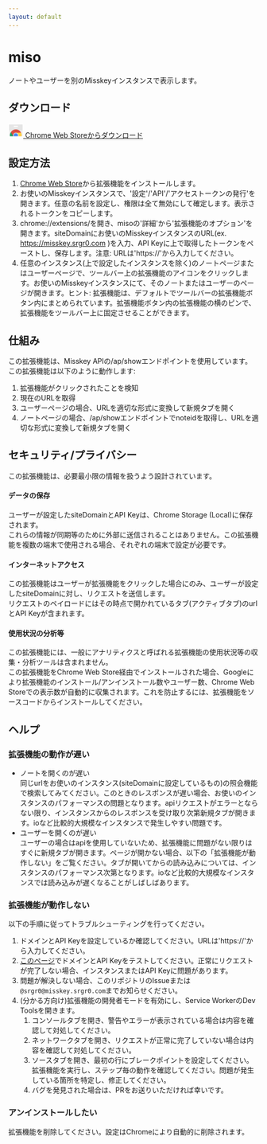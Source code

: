 ```yaml
---
layout: default
---
```


# miso
ノートやユーザーを別のMisskeyインスタンスで表示します。  

## ダウンロード
[<img alt="Chrome Web Store" src="assets/chromewebstore.png" width="30"> Chrome Web Storeからダウンロード](https://chrome.google.com/webstore/detail/miso/gomfgdhiicbpjfojpbabncloffohpbpf)

## 設定方法
1. [Chrome Web Store](https://chrome.google.com/webstore/detail/miso/gomfgdhiicbpjfojpbabncloffohpbpf)から拡張機能をインストールします。
2. お使いのMisskeyインスタンスで、'設定'/'API'/'アクセストークンの発行'を開きます。任意の名前を設定し、権限は全て無効にして確定します。表示されるトークンをコピーします。
3. chrome://extensions/を開き、misoの'詳細'から'拡張機能のオプション'を開きます。siteDomainにお使いのMisskeyインスタンスのURL(ex. https://misskey.srgr0.com )を入力、API Keyに上で取得したトークンをペーストし、保存します。注意: URLは'https://'から入力してください。
4. 任意のインスタンス(上で設定したインスタンスを除く)のノートページまたはユーザーページで、ツールバー上の拡張機能のアイコンをクリックします。お使いのMisskeyインスタンスにて、そのノートまたはユーザーのページが開きます。ヒント: 拡張機能は、デフォルトでツールバーの拡張機能ボタン内にまとめられています。拡張機能ボタン内の拡張機能の横のピンで、拡張機能をツールバー上に固定させることができます。

## 仕組み
この拡張機能は、Misskey APIの/ap/showエンドポイントを使用しています。  
この拡張機能は以下のように動作します:  
1. 拡張機能がクリックされたことを検知
2. 現在のURLを取得
3. ユーザーページの場合、URLを適切な形式に変換して新規タブを開く
4. ノートページの場合、/ap/showエンドポイントでnoteidを取得し、URLを適切な形式に変換して新規タブを開く

## セキュリティ/プライバシー
この拡張機能は、必要最小限の情報を扱うよう設計されています。  

#### データの保存
ユーザーが設定したsiteDomainとAPI Keyは、Chrome Storage (Local)に保存されます。  
これらの情報が同期等のために外部に送信されることはありません。この拡張機能を複数の端末で使用される場合、それぞれの端末で設定が必要です。  

#### インターネットアクセス
この拡張機能はユーザーが拡張機能をクリックした場合にのみ、ユーザーが設定したsiteDomainに対し、リクエストを送信します。  
リクエストのペイロードにはその時点で開かれているタブ(アクティブタブ)のurlとAPI Keyが含まれます。  

#### 使用状況の分析等
この拡張機能には、一般にアナリティクスと呼ばれる拡張機能の使用状況等の収集・分析ツールは含まれません。  
この拡張機能をChrome Web Store経由でインストールされた場合、Googleにより拡張機能のインストール/アンインストール数やユーザー数、Chrome Web Storeでの表示数が自動的に収集されます。これを防止するには、拡張機能をソースコードからインストールしてください。  

## ヘルプ
### 拡張機能の動作が遅い
- ノートを開くのが遅い  
  同じurlをお使いのインスタンス(siteDomainに設定しているもの)の照会機能で検索してみてください。このときのレスポンスが遅い場合、お使いのインスタンスのパフォーマンスの問題となります。apiリクエストがエラーとならない限り、インスタンスからのレスポンスを受け取り次第新規タブが開きます。ioなど比較的大規模なインスタンスで発生しやすい問題です。
- ユーザーを開くのが遅い  
  ユーザーの場合はapiを使用していないため、拡張機能に問題がない限りはすぐに新規タブが開きます。ページが開かない場合、以下の「拡張機能が動作しない」をご覧ください。タブが開いてからの読み込みについては、インスタンスのパフォーマンス次第となります。ioなど比較的大規模なインスタンスでは読み込みが遅くなることがしばしばあります。

### 拡張機能が動作しない
以下の手順に従ってトラブルシューティングを行ってください。
1. ドメインとAPI Keyを設定しているか確認してください。URLは'https://'から入力してください。
2. [このページ](https://misskey-hub.net/docs/api/endpoints/ap/show.html)でドメインとAPI Keyをテストしてください。正常にリクエストが完了しない場合、インスタンスまたはAPI Keyに問題があります。
3. 問題が解決しない場合、このリポジトリのIssueまたは``@srgr0@misskey.srgr0.com``までお知らせください。
4. (分かる方向け)拡張機能の開発者モードを有効にし、Service WorkerのDev Toolsを開きます。
   1. コンソールタブを開き、警告やエラーが表示されている場合は内容を確認して対処してください。
   2. ネットワークタブを開き、リクエストが正常に完了していない場合は内容を確認して対処してください。
   3. ソースタブを開き、最初の行にブレークポイントを設定してください。拡張機能を実行し、ステップ毎の動作を確認してください。問題が発生している箇所を特定し、修正してください。
   4. バグを発見された場合は、PRをお送りいただければ幸いです。

### アンインストールしたい
拡張機能を削除してください。設定はChromeにより自動的に削除されます。
